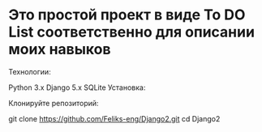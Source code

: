 # Это простой проект в виде To DO List соответственно для описании моих навыков

Технологии:

Python 3.x
Django 5.x
SQLite
Установка:

Клонируйте репозиторий:

git clone https://github.com/Feliks-eng/Django2.git
cd Django2
